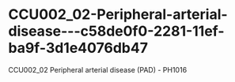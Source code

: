 # CCU002_02-Peripheral-arterial-disease---c58de0f0-2281-11ef-ba9f-3d1e4076db47
CCU002_02 Peripheral arterial disease (PAD) - PH1016
